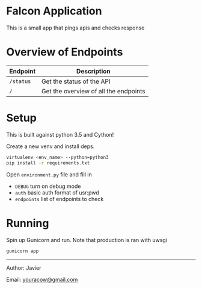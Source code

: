 # Falcon Application 

This is a small app that pings apis and checks response

# Overview of Endpoints

Endpoint | Description
-------- | -----------
``/status`` | Get the status of the API
``/`` | Get the overview of all the endpoints 

# Setup

This is built against python 3.5 and Cython! 

Create a new venv and install deps.

```bash
virtualenv <env_name> --python=python3
pip install -r requirements.txt
```

Open ``environment.py`` file and fill in
* ``DEBUG`` turn on debug mode
* ``auth`` basic auth format of usr:pwd
* ``endpoints`` list of endpoints to check 

# Running

Spin up Gunicorn and run. 
Note that production is ran with uwsgi

```bash
gunicorn app
```


---
Author: Javier

Email: <youracow@gmail.com>
